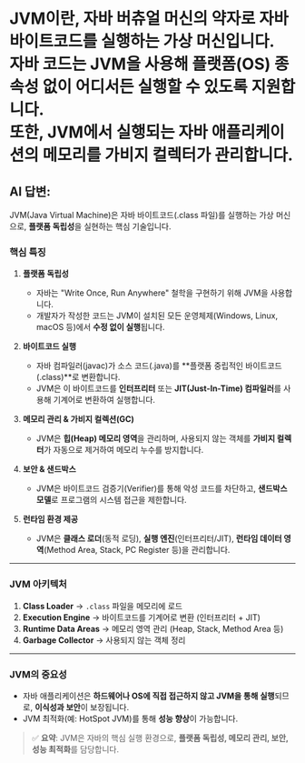 <h1>
JVM이란, 자바 버츄얼 머신의 약자로 자바 바이트코드를 실행하는 가상 머신입니다. <br/>
자바 코드는 JVM을 사용해 플랫폼(OS) 종속성 없이 어디서든 실행할 수 있도록 지원합니다.<br/>
또한, JVM에서 실행되는 자바 애플리케이션의 메모리를 가비지 컬렉터가 관리합니다.
</h1>

## AI 답변:
JVM(Java Virtual Machine)은 자바 바이트코드(.class 파일)를 실행하는 가상 머신으로, **플랫폼 독립성**을 실현하는 핵심 기술입니다.

### **핵심 특징**
1. **플랫폼 독립성**
    - 자바는 "Write Once, Run Anywhere" 철학을 구현하기 위해 JVM을 사용합니다.
    - 개발자가 작성한 코드는 JVM이 설치된 모든 운영체제(Windows, Linux, macOS 등)에서 **수정 없이 실행**됩니다.

2. **바이트코드 실행**
    - 자바 컴파일러(javac)가 소스 코드(.java)를 **플랫폼 중립적인 바이트코드(.class)**로 변환합니다.
    - JVM은 이 바이트코드를 **인터프리터** 또는 **JIT(Just-In-Time) 컴파일러**를 사용해 기계어로 변환하여 실행합니다.

3. **메모리 관리 & 가비지 컬렉션(GC)**
    - JVM은 **힙(Heap) 메모리 영역**을 관리하며, 사용되지 않는 객체를 **가비지 컬렉터**가 자동으로 제거하여 메모리 누수를 방지합니다.

4. **보안 & 샌드박스**
    - JVM은 바이트코드 검증기(Verifier)를 통해 악성 코드를 차단하고, **샌드박스 모델**로 프로그램의 시스템 접근을 제한합니다.

5. **런타임 환경 제공**
    - JVM은 **클래스 로더**(동적 로딩), **실행 엔진**(인터프리터/JIT), **런타임 데이터 영역**(Method Area, Stack, PC Register 등)을 관리합니다.

---

### **JVM 아키텍처**
1. **Class Loader** → `.class` 파일을 메모리에 로드
2. **Execution Engine** → 바이트코드를 기계어로 변환 (인터프리터 + JIT)
3. **Runtime Data Areas** → 메모리 영역 관리 (Heap, Stack, Method Area 등)
4. **Garbage Collector** → 사용되지 않는 객체 정리

---

### **JVM의 중요성**
- 자바 애플리케이션은 **하드웨어나 OS에 직접 접근하지 않고 JVM을 통해 실행**되므로, **이식성과 보안**이 보장됩니다.
- JVM 최적화(예: HotSpot JVM)를 통해 **성능 향상**이 가능합니다.

> ✅ **요약**: JVM은 자바의 핵심 실행 환경으로, **플랫폼 독립성, 메모리 관리, 보안, 성능 최적화**를 담당합니다.